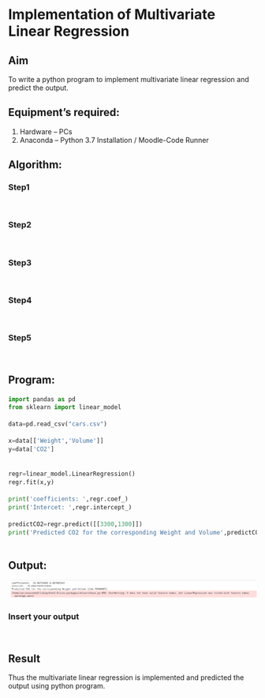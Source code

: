 # Implementation of Multivariate Linear Regression
## Aim
To write a python program to implement multivariate linear regression and predict the output.
## Equipment’s required:
1.	Hardware – PCs
2.	Anaconda – Python 3.7 Installation / Moodle-Code Runner
## Algorithm:
### Step1
<br>

### Step2
<br>

### Step3
<br>

### Step4
<br>

### Step5
<br>

## Program:
```python
import pandas as pd
from sklearn import linear_model

data=pd.read_csv("cars.csv")

x=data[['Weight','Volume']]
y=data['CO2']


regr=linear_model.LinearRegression()
regr.fit(x,y)

print('coefficients: ',regr.coef_)
print('Intercet: ',regr.intercept_)

predictCO2=regr.predict([[3300,1300]])
print('Predicted CO2 for the corresponding Weight and Volume',predictCO2)



```
## Output:
![output](/LinearRegression.png)

### Insert your output

<br>

## Result
Thus the multivariate linear regression is implemented and predicted the output using python program.